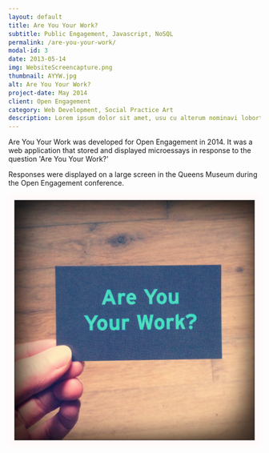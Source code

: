 ```yaml
---
layout: default
title: Are You Your Work?
subtitle: Public Engagement, Javascript, NoSQL
permalink: /are-you-your-work/
modal-id: 3
date: 2013-05-14
img: WebsiteScreencapture.png
thumbnail: AYYW.jpg
alt: Are You Your Work?
project-date: May 2014
client: Open Engagement
category: Web Development, Social Practice Art
description: Lorem ipsum dolor sit amet, usu cu alterum nominavi lobortis. At duo novum diceret. Tantas apeirian vix et, usu sanctus postulant inciderint ut, populo diceret necessitatibus in vim. Cu eum dicam feugiat noluisse.
---
```


Are You Your Work was developed for Open Engagement in 2014. It was a web application that stored and displayed microessays in response to the question 'Are You Your Work?'

Responses were displayed on a large screen in the Queens Museum during the Open Engagement conference.

![Are You Your Work?](/img/AYYW.JPG "Are You Your Work business cards")
